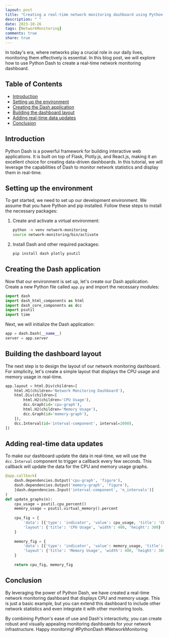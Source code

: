 ```yaml
---
layout: post
title: "Creating a real-time network monitoring dashboard using Python Dash"
description: " "
date: 2023-10-26
tags: [NetworkMonitoring]
comments: true
share: true
---
```


In today's era, where networks play a crucial role in our daily lives, monitoring them effectively is essential. In this blog post, we will explore how to use Python Dash to create a real-time network monitoring dashboard.

## Table of Contents
- [Introduction](#introduction)
- [Setting up the environment](#setting-up-the-environment)
- [Creating the Dash application](#creating-the-dash-application)
- [Building the dashboard layout](#building-the-dashboard-layout)
- [Adding real-time data updates](#adding-real-time-data-updates)
- [Conclusion](#conclusion)

## Introduction
Python Dash is a powerful framework for building interactive web applications. It is built on top of Flask, Plotly.js, and React.js, making it an excellent choice for creating data-driven dashboards. In this tutorial, we will leverage the capabilities of Dash to monitor network statistics and display them in real-time.

## Setting up the environment
To get started, we need to set up our development environment. We assume that you have Python and pip installed. Follow these steps to install the necessary packages:

1. Create and activate a virtual environment:
   ```bash
   python -m venv network-monitoring
   source network-monitoring/bin/activate
   ```

2. Install Dash and other required packages:
   ```bash
   pip install dash plotly psutil
   ```

## Creating the Dash application
Now that our environment is set up, let's create our Dash application. Create a new Python file called `app.py` and import the necessary modules:

```python
import dash
import dash_html_components as html
import dash_core_components as dcc
import psutil
import time
```

Next, we will initialize the Dash application:

```python
app = dash.Dash(__name__)
server = app.server
```

## Building the dashboard layout
The next step is to design the layout of our network monitoring dashboard. For simplicity, let's create a simple layout that displays the CPU usage and memory usage in real-time.

```python
app.layout = html.Div(children=[
    html.H1(children='Network Monitoring Dashboard'),
    html.Div(children=[
        html.H2(children='CPU Usage'),
        dcc.Graph(id='cpu-graph'),
        html.H2(children='Memory Usage'),
        dcc.Graph(id='memory-graph'),
    ]),
    dcc.Interval(id='interval-component', interval=2000),
])
```

## Adding real-time data updates
To make our dashboard update the data in real-time, we will use the `dcc.Interval` component to trigger a callback every few seconds. This callback will update the data for the CPU and memory usage graphs.

```python
@app.callback(
    dash.dependencies.Output('cpu-graph', 'figure'),
    dash.dependencies.Output('memory-graph', 'figure'),
    [dash.dependencies.Input('interval-component', 'n_intervals')]
)
def update_graphs(n):
    cpu_usage = psutil.cpu_percent()
    memory_usage = psutil.virtual_memory().percent
    
    cpu_fig = {
        'data': [{'type': 'indicator', 'value': cpu_usage, 'title': 'CPU Usage'}],
        'layout': {'title': 'CPU Usage', 'width': 400, 'height': 300}
    }
    
    memory_fig = {
        'data': [{'type': 'indicator', 'value': memory_usage, 'title': 'Memory Usage'}],
        'layout': {'title': 'Memory Usage', 'width': 400, 'height': 300}
    }
    
    return cpu_fig, memory_fig
```

## Conclusion
By leveraging the power of Python Dash, we have created a real-time network monitoring dashboard that displays CPU and memory usage. This is just a basic example, but you can extend this dashboard to include other network statistics and even integrate it with other monitoring tools.

By combining Python's ease of use and Dash's interactivity, you can create robust and visually appealing monitoring dashboards for your network infrastructure. Happy monitoring! #PythonDash #NetworkMonitoring